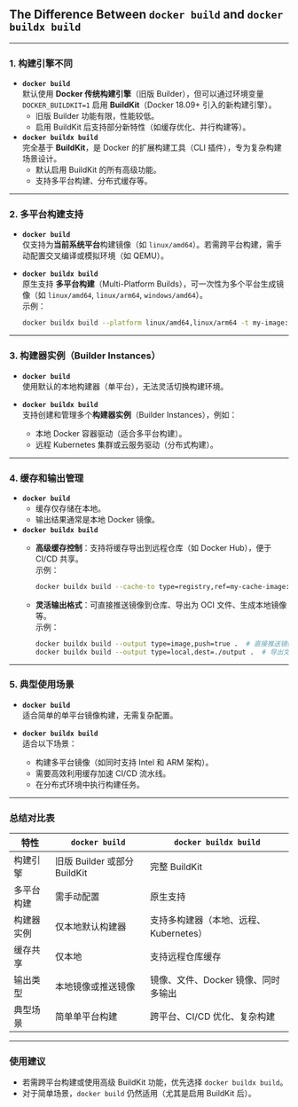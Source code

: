 ## The Difference Between `docker build` and `docker buildx build`

------------------------------------------------------------------------

### 1. **构建引擎不同**

-   **`docker build`**\
    默认使用 **Docker 传统构建引擎**（旧版 Builder），但可以通过环境变量 `DOCKER_BUILDKIT=1` 启用 **BuildKit**（Docker 18.09+ 引入的新构建引擎）。
    -   旧版 Builder 功能有限，性能较低。
    -   启用 BuildKit 后支持部分新特性（如缓存优化、并行构建等）。
-   **`docker buildx build`**\
    完全基于 **BuildKit**，是 Docker 的扩展构建工具（CLI 插件），专为复杂构建场景设计。
    -   默认启用 BuildKit 的所有高级功能。
    -   支持多平台构建、分布式缓存等。

------------------------------------------------------------------------

### 2. **多平台构建支持**

-   **`docker build`**\
    仅支持为**当前系统平台**构建镜像（如 `linux/amd64`）。若需跨平台构建，需手动配置交叉编译或模拟环境（如 QEMU）。

-   **`docker buildx build`**\
    原生支持 **多平台构建**（Multi-Platform Builds），可一次性为多个平台生成镜像（如 `linux/amd64`, `linux/arm64`, `windows/amd64`）。\
    示例：

    ``` bash
    docker buildx build --platform linux/amd64,linux/arm64 -t my-image:latest .
    ```

------------------------------------------------------------------------

### 3. **构建器实例（Builder Instances）**

-   **`docker build`**\
    使用默认的本地构建器（单平台），无法灵活切换构建环境。

-   **`docker buildx build`**\
    支持创建和管理多个**构建器实例**（Builder Instances），例如：

    -   本地 Docker 容器驱动（适合多平台构建）。
    -   远程 Kubernetes 集群或云服务驱动（分布式构建）。

------------------------------------------------------------------------

### 4. **缓存和输出管理**

-   **`docker build`**
    -   缓存仅存储在本地。
    -   输出结果通常是本地 Docker 镜像。
-   **`docker buildx build`**
    -   **高级缓存控制**：支持将缓存导出到远程仓库（如 Docker Hub），便于 CI/CD 共享。\
        示例：

        ``` bash
        docker buildx build --cache-to type=registry,ref=my-cache-image:latest --cache-from type=registry,ref=my-cache-image:latest .
        ```

    -   **灵活输出格式**：可直接推送镜像到仓库、导出为 OCI 文件、生成本地镜像等。\
        示例：

        ``` bash
        docker buildx build --output type=image,push=true .  # 直接推送镜像
        docker buildx build --output type=local,dest=./output .  # 导出文件到本地目录
        ```

------------------------------------------------------------------------

### 5. **典型使用场景**

-   **`docker build`**\
    适合简单的单平台镜像构建，无需复杂配置。

-   **`docker buildx build`**\
    适合以下场景：

    -   构建多平台镜像（如同时支持 Intel 和 ARM 架构）。
    -   需要高效利用缓存加速 CI/CD 流水线。
    -   在分布式环境中执行构建任务。

------------------------------------------------------------------------

### 总结对比表

| 特性       | `docker build`               | `docker buildx build`                  |
|------------|------------------------------|----------------------------------------|
| 构建引擎   | 旧版 Builder 或部分 BuildKit | 完整 BuildKit                          |
| 多平台构建 | 需手动配置                   | 原生支持                               |
| 构建器实例 | 仅本地默认构建器             | 支持多构建器（本地、远程、Kubernetes） |
| 缓存共享   | 仅本地                       | 支持远程仓库缓存                       |
| 输出类型   | 本地镜像或推送镜像           | 镜像、文件、Docker 镜像、同时多输出    |
| 典型场景   | 简单单平台构建               | 跨平台、CI/CD 优化、复杂构建           |

------------------------------------------------------------------------

### 使用建议

-   若需跨平台构建或使用高级 BuildKit 功能，优先选择 `docker buildx build`。
-   对于简单场景，`docker build` 仍然适用（尤其是启用 BuildKit 后）。
